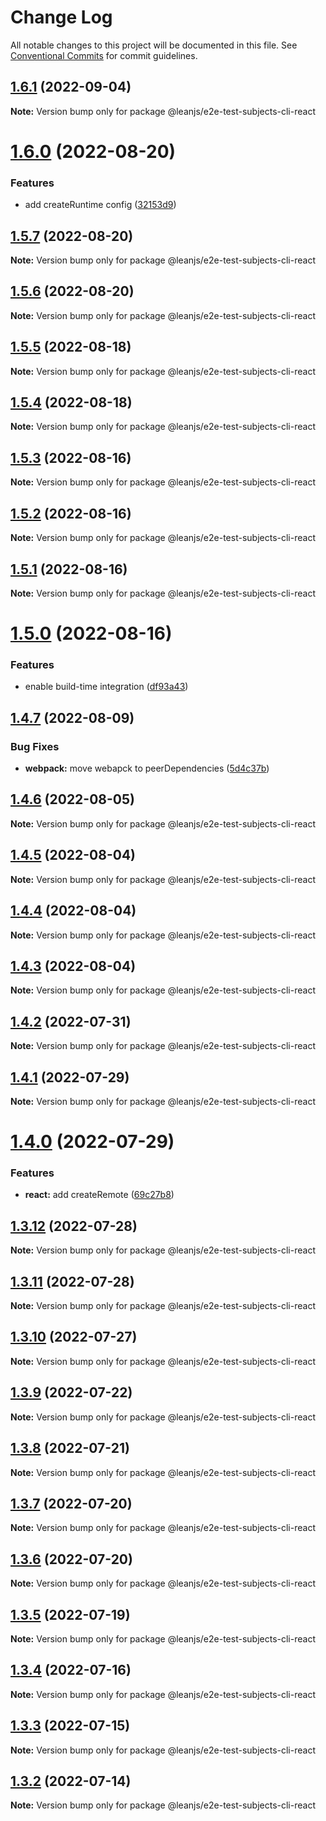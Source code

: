# Change Log

All notable changes to this project will be documented in this file.
See [Conventional Commits](https://conventionalcommits.org) for commit guidelines.

## [1.6.1](https://github.com/leanjs/leanjs/compare/@leanjs/e2e-test-subjects-cli-react@1.6.0...@leanjs/e2e-test-subjects-cli-react@1.6.1) (2022-09-04)

**Note:** Version bump only for package @leanjs/e2e-test-subjects-cli-react





# [1.6.0](https://github.com/leanjs/leanjs/compare/@leanjs/e2e-test-subjects-cli-react@1.5.7...@leanjs/e2e-test-subjects-cli-react@1.6.0) (2022-08-20)


### Features

* add createRuntime config ([32153d9](https://github.com/leanjs/leanjs/commit/32153d92e4a5ea436f597f3af7a09972d003820b))





## [1.5.7](https://github.com/leanjs/leanjs/compare/@leanjs/e2e-test-subjects-cli-react@1.5.6...@leanjs/e2e-test-subjects-cli-react@1.5.7) (2022-08-20)

**Note:** Version bump only for package @leanjs/e2e-test-subjects-cli-react





## [1.5.6](https://github.com/leanjs/leanjs/compare/@leanjs/e2e-test-subjects-cli-react@1.5.5...@leanjs/e2e-test-subjects-cli-react@1.5.6) (2022-08-20)

**Note:** Version bump only for package @leanjs/e2e-test-subjects-cli-react





## [1.5.5](https://github.com/leanjs/leanjs/compare/@leanjs/e2e-test-subjects-cli-react@1.5.4...@leanjs/e2e-test-subjects-cli-react@1.5.5) (2022-08-18)

**Note:** Version bump only for package @leanjs/e2e-test-subjects-cli-react





## [1.5.4](https://github.com/leanjs/leanjs/compare/@leanjs/e2e-test-subjects-cli-react@1.5.3...@leanjs/e2e-test-subjects-cli-react@1.5.4) (2022-08-18)

**Note:** Version bump only for package @leanjs/e2e-test-subjects-cli-react





## [1.5.3](https://github.com/leanjs/leanjs/compare/@leanjs/e2e-test-subjects-cli-react@1.5.2...@leanjs/e2e-test-subjects-cli-react@1.5.3) (2022-08-16)

**Note:** Version bump only for package @leanjs/e2e-test-subjects-cli-react





## [1.5.2](https://github.com/leanjs/leanjs/compare/@leanjs/e2e-test-subjects-cli-react@1.5.1...@leanjs/e2e-test-subjects-cli-react@1.5.2) (2022-08-16)

**Note:** Version bump only for package @leanjs/e2e-test-subjects-cli-react





## [1.5.1](https://github.com/leanjs/leanjs/compare/@leanjs/e2e-test-subjects-cli-react@1.5.0...@leanjs/e2e-test-subjects-cli-react@1.5.1) (2022-08-16)

**Note:** Version bump only for package @leanjs/e2e-test-subjects-cli-react





# [1.5.0](https://github.com/leanjs/leanjs/compare/@leanjs/e2e-test-subjects-cli-react@1.4.7...@leanjs/e2e-test-subjects-cli-react@1.5.0) (2022-08-16)


### Features

* enable build-time integration ([df93a43](https://github.com/leanjs/leanjs/commit/df93a433f869a659ace4fb1388608fdd415071b0))





## [1.4.7](https://github.com/leanjs/leanjs/compare/@leanjs/e2e-test-subjects-cli-react@1.4.6...@leanjs/e2e-test-subjects-cli-react@1.4.7) (2022-08-09)


### Bug Fixes

* **webpack:** move webapck to peerDependencies ([5d4c37b](https://github.com/leanjs/leanjs/commit/5d4c37bde96240a8056c9fb6dfafb9d4f082eb3b))





## [1.4.6](https://github.com/leanjs/leanjs/compare/@leanjs/e2e-test-subjects-cli-react@1.4.5...@leanjs/e2e-test-subjects-cli-react@1.4.6) (2022-08-05)

**Note:** Version bump only for package @leanjs/e2e-test-subjects-cli-react





## [1.4.5](https://github.com/leanjs/leanjs/compare/@leanjs/e2e-test-subjects-cli-react@1.4.4...@leanjs/e2e-test-subjects-cli-react@1.4.5) (2022-08-04)

**Note:** Version bump only for package @leanjs/e2e-test-subjects-cli-react





## [1.4.4](https://github.com/leanjs/leanjs/compare/@leanjs/e2e-test-subjects-cli-react@1.4.3...@leanjs/e2e-test-subjects-cli-react@1.4.4) (2022-08-04)

**Note:** Version bump only for package @leanjs/e2e-test-subjects-cli-react





## [1.4.3](https://github.com/leanjs/leanjs/compare/@leanjs/e2e-test-subjects-cli-react@1.4.2...@leanjs/e2e-test-subjects-cli-react@1.4.3) (2022-08-04)

**Note:** Version bump only for package @leanjs/e2e-test-subjects-cli-react





## [1.4.2](https://github.com/leanjs/leanjs/compare/@leanjs/e2e-test-subjects-cli-react@1.4.1...@leanjs/e2e-test-subjects-cli-react@1.4.2) (2022-07-31)

**Note:** Version bump only for package @leanjs/e2e-test-subjects-cli-react





## [1.4.1](https://github.com/leanjs/leanjs/compare/@leanjs/e2e-test-subjects-cli-react@1.4.0...@leanjs/e2e-test-subjects-cli-react@1.4.1) (2022-07-29)

**Note:** Version bump only for package @leanjs/e2e-test-subjects-cli-react





# [1.4.0](https://github.com/leanjs/leanjs/compare/@leanjs/e2e-test-subjects-cli-react@1.3.12...@leanjs/e2e-test-subjects-cli-react@1.4.0) (2022-07-29)


### Features

* **react:** add createRemote ([69c27b8](https://github.com/leanjs/leanjs/commit/69c27b80d5e4faa7fdb7dbed29c9b315676a46f2))





## [1.3.12](https://github.com/leanjs/leanjs/compare/@leanjs/e2e-test-subjects-cli-react@1.3.11...@leanjs/e2e-test-subjects-cli-react@1.3.12) (2022-07-28)

**Note:** Version bump only for package @leanjs/e2e-test-subjects-cli-react





## [1.3.11](https://github.com/leanjs/leanjs/compare/@leanjs/e2e-test-subjects-cli-react@1.3.10...@leanjs/e2e-test-subjects-cli-react@1.3.11) (2022-07-28)

**Note:** Version bump only for package @leanjs/e2e-test-subjects-cli-react





## [1.3.10](https://github.com/leanjs/leanjs/compare/@leanjs/e2e-test-subjects-cli-react@1.3.9...@leanjs/e2e-test-subjects-cli-react@1.3.10) (2022-07-27)

**Note:** Version bump only for package @leanjs/e2e-test-subjects-cli-react





## [1.3.9](https://github.com/leanjs/leanjs/compare/@leanjs/e2e-test-subjects-cli-react@1.3.8...@leanjs/e2e-test-subjects-cli-react@1.3.9) (2022-07-22)

**Note:** Version bump only for package @leanjs/e2e-test-subjects-cli-react





## [1.3.8](https://github.com/leanjs/leanjs/compare/@leanjs/e2e-test-subjects-cli-react@1.3.7...@leanjs/e2e-test-subjects-cli-react@1.3.8) (2022-07-21)

**Note:** Version bump only for package @leanjs/e2e-test-subjects-cli-react





## [1.3.7](https://github.com/leanjs/leanjs/compare/@leanjs/e2e-test-subjects-cli-react@1.3.6...@leanjs/e2e-test-subjects-cli-react@1.3.7) (2022-07-20)

**Note:** Version bump only for package @leanjs/e2e-test-subjects-cli-react





## [1.3.6](https://github.com/leanjs/leanjs/compare/@leanjs/e2e-test-subjects-cli-react@1.3.5...@leanjs/e2e-test-subjects-cli-react@1.3.6) (2022-07-20)

**Note:** Version bump only for package @leanjs/e2e-test-subjects-cli-react





## [1.3.5](https://github.com/leanjs/leanjs/compare/@leanjs/e2e-test-subjects-cli-react@1.3.4...@leanjs/e2e-test-subjects-cli-react@1.3.5) (2022-07-19)

**Note:** Version bump only for package @leanjs/e2e-test-subjects-cli-react





## [1.3.4](https://github.com/leanjs/leanjs/compare/@leanjs/e2e-test-subjects-cli-react@1.3.3...@leanjs/e2e-test-subjects-cli-react@1.3.4) (2022-07-16)

**Note:** Version bump only for package @leanjs/e2e-test-subjects-cli-react





## [1.3.3](https://github.com/leanjs/leanjs/compare/@leanjs/e2e-test-subjects-cli-react@1.3.2...@leanjs/e2e-test-subjects-cli-react@1.3.3) (2022-07-15)

**Note:** Version bump only for package @leanjs/e2e-test-subjects-cli-react





## [1.3.2](https://github.com/leanjs/leanjs/compare/@leanjs/e2e-test-subjects-cli-react@1.3.1...@leanjs/e2e-test-subjects-cli-react@1.3.2) (2022-07-14)

**Note:** Version bump only for package @leanjs/e2e-test-subjects-cli-react
